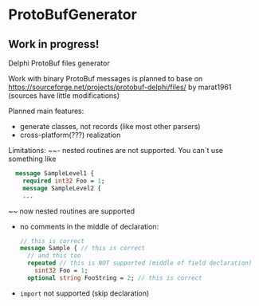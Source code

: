 # ProtoBufGenerator
## Work in progress!
Delphi ProtoBuf files generator

Work with binary ProtoBuf messages is planned to base on https://sourceforge.net/projects/protobuf-delphi/files/ by marat1961 (sources have little modifications)

Planned main features:
- generate classes, not records (like most other parsers)
- cross-platform(???) realization

Limitations:
~~- nested routines are not supported. You can`t use something like
  ```protobuf
    message SampleLevel1 {
      required int32 Foo = 1;
      message SampleLevel2 {
      ...
   ```
~~
now nested routines are supported

- no comments in the middle of declaration:
  ```protobuf
  // this is correct
  message Sample { // this is correct
    // and this too
    repeated // this is NOT supported (middle of field declaration)
      sint32 Foo = 1;
    optional string FooString = 2; // this is correct
     ```

- ```import``` not supported (skip declaration)
